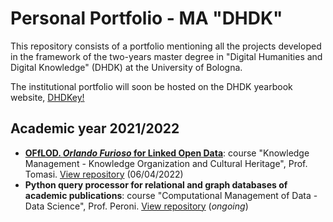 # Personal Portfolio - MA "DHDK"

This repository consists of a portfolio mentioning all the projects developed in the framework of the two-years master degree in "Digital Humanities and Digital Knowledge" (DHDK) at the University of Bologna.

The institutional portfolio will soon be hosted on the DHDK yearbook website, [DHDKey!](https://projects.dharc.unibo.it/dhdkey/index)

## Academic year 2021/2022 

- **[OFfLOD. _Orlando Furioso_ for Linked Open Data](https://off-lod.github.io/orlando-furioso/)**: course "Knowledge Management - Knowledge Organization and Cultural Heritage", Prof. Tomasi. [View repository](https://github.com/off-lod/orlando-furioso.git) (06/04/2022)
- **Python query processor for relational and graph databases of academic publications**: course "Computational Management of Data - Data Science", Prof. Peroni. [View repository](https://github.com/olgagolgan/v-AMOS.git) (_ongoing_)
